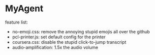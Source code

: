 MyAgent
=======

feature list:

- no-emoji.css: remove the annoying stupid emojis all over the github
- pcl-printer.js: set default config for the printer
- coursera.css: disable the stupid click-to-jump transcript
- audio-amplification: 1.5x the audio volume
